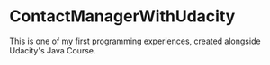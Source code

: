 # ContactManagerWithUdacity
This is one of my first programming experiences, created alongside Udacity's Java Course.

